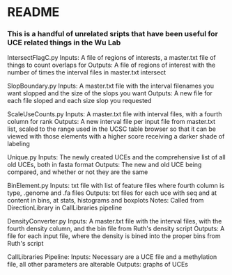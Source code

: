 # README #

### This is a handful of unrelated sripts that have been useful for UCE related things in the Wu Lab ###

IntersectFlagC.py 
Inputs: A file of regions of interests, a master.txt file of things to count overlaps for
Outputs: A file of regions of interest with the number of times the interval files in master.txt intersect

SlopBoundary.py
Inputs: A master.txt file with the interval filenames you want slopped and the size of the slops you want
Outputs: A new file for each file sloped and each size slop you requested

ScaleUseCounts.py
Inputs: A master.txt file with interval files, with a fourth column for rank
Outputs: A new interval file per input file from master.txt list, scaled to the range used in the UCSC table browser so that it can be viewed with those elements with a higher score receiving a darker shade of labeling

Unique.py
Inputs: The newly created UCEs and the comprehensive list of all old UCEs, both in fasta format
Outputs: The new and old UCE being compared, and whether or not they are the same


BinElement.py
Inputs: txt file with list of feature files where fourth column is type, .genome and .fa files
Outputs: txt files for each uce with seq and at content in bins, at stats, histograms and boxplots 
Notes: Called from DirectionLibrary in CallLibraries pipeline

DensityConverter.py
Inputs: A master.txt file with the interval files, with the fourth density column, and the bin file from Ruth's density script
Outputs: A file for each input file, where the density is bined into the proper bins from Ruth's script

CallLibraries Pipeline:
Inputs: Necessary are a UCE file and a methylation file, all other parameters are alterable
Outputs: graphs of UCEs

###
